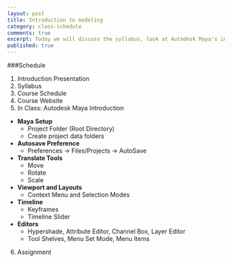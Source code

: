 ```yaml
---
layout: post
title: Introduction to modeling
category: class-schedule
comments: true
excerpt: Today we will discuss the syllabus, look at Autodesk Maya's interface and we'll look at the first assignment.
published: true
---
```


###Schedule

1. Introduction Presentation
2. Syllabus
3. Course Schedule
4. Course Website
5. In Class: Autodesk Maya Introduction
  * **Maya Setup**
    - Project Folder (Root Directory)
    - Create project data folders
  * **Autosave Preference**
    - Preferences → Files/Projects → AutoSave
  * **Translate Tools**
    - Move
    - Rotate
    - Scale
  * **Viewport and Layouts**
    - Context Menu and Selection Modes
  * **Timeline**
    - Keyframes
    - Timeline Slider
  * **Editors**
    - Hypershade, Attribute Editor, Channel Box, Layer Editor
    - Tool Shelves, Menu Set Mode, Menu Items
6. Assignment
